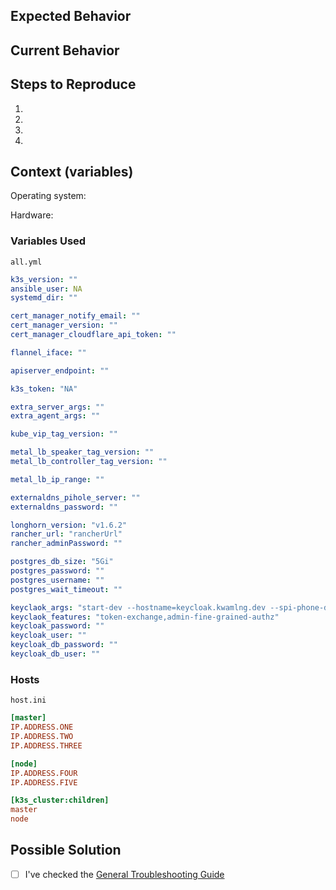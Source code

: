 
<!-- It's a good idea to check this post first for general troubleshooting https://github.com/techno-tim/k3s-ansible/discussions/19   -->

<!--- Provide a general summary of the issue in the Title above -->

## Expected Behavior

<!--- Tell us what should happen -->

## Current Behavior
<!--- Tell us what happens instead of the expected behavior -->

## Steps to Reproduce

<!--- reproduce this bug. Include code to reproduce, if relevant -->

1.
2.
3.
4.

## Context (variables)
<!--- please include which OS, along with the variables used when running the playbook -->

Operating system:

Hardware:

### Variables Used

`all.yml`

```yml
k3s_version: ""
ansible_user: NA
systemd_dir: ""

cert_manager_notify_email: ""
cert_manager_version: ""
cert_manager_cloudflare_api_token: ""

flannel_iface: ""

apiserver_endpoint: ""

k3s_token: "NA"

extra_server_args: ""
extra_agent_args: ""

kube_vip_tag_version: ""

metal_lb_speaker_tag_version: ""
metal_lb_controller_tag_version: ""

metal_lb_ip_range: ""

externaldns_pihole_server: ""
externaldns_password: ""

longhorn_version: "v1.6.2"
rancher_url: "rancherUrl"
rancher_adminPassword: ""

postgres_db_size: "5Gi"
postgres_password: ""
postgres_username: ""
postgres_wait_timeout: ""

keyclaok_args: "start-dev --hostname=keycloak.kwamlng.dev --spi-phone-default-service=dummy --spi-phone-default-target-hour-maximum=1000 --spi-phone-default-source-hour-maximum=1000 --spi-phone-default-token-expires-in=360 --spi-phone-default-mangifa-phone-default-region=ZA --spi-phone-default-master-phone-default-region=ZA"
keyclaok_features: "token-exchange,admin-fine-grained-authz"
keycloak_password: ""
keycloak_user: ""
keycloak_db_password: ""
keycloak_db_user: ""

```

### Hosts

`host.ini`

```ini
[master]
IP.ADDRESS.ONE
IP.ADDRESS.TWO
IP.ADDRESS.THREE

[node]
IP.ADDRESS.FOUR
IP.ADDRESS.FIVE

[k3s_cluster:children]
master
node
```

## Possible Solution
<!--- Not obligatory, but suggest a fix/reason for the bug, -->

- [ ] I've checked the [General Troubleshooting Guide](https://github.com/techno-tim/k3s-ansible/discussions/20)
